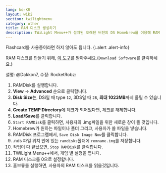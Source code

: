 ```yaml
---
lang: ko-KR
layout: wiki
section: twilightmenu
category: other
title: RAM 디스크 생성하기
description: TWiLight Menu++가 설치된 오래된 버전의 DS Homebrew를 이용해 RAM 디스크를 만드는 방법
---
```


Flashcard를 사용중이라면 하지 않아도 됩니다.
{:.alert .alert-info}

RAM 디스크를 만들기 위해, [이 도구](http://memory.dataram.com/products-and-services/software/ramdisk#freeware)를 받아주세요.(`Download Software`를 클릭하세요.)

설명: @Dakkon7, 수정: RocketRobz:

1. RAMDisk를 실행합니다.
1. **View** -> **Advanced** 순으로 클릭합니다.
1. **Disk Size**는, DSi일 때 type `12`, 3DS일 때 `28`, **최대 1023MB**까지 올릴 수 있습니다.
1. **Create TEMP Directory**에 체크가 되어있다면, 체크를 해제합니다.
1. **Load/Save**를 클릭합니다.
1. `Start RAMDisk`를 클릭하면, 사용자의 .img파일을 위한 새로운 창이 뜰 것입니다.
1. Homebrew가 원하는 파일이나 폴더 그리고, 사용자가 쓸 파일을 넣습니다.
1. RAMDisk 프로그램에서, `Save Disk Image Now`를 클릭합니다.
1. .nds 파일 위치 안에 있는 `ramdisks`폴더에 `romname.img`를 저장합니다.
1. 작업이 다 끝났으면, `Stop RAMDisk`를 클릭합니다.
1. TWiLight Menu++에서, 게임 별 설정을 엽니다.
1. RAM 디스크를 0으로 설정합니다.
1. 홈브류를 실행하면, 사용자의 RAM 디스크를 읽을것입니다.
